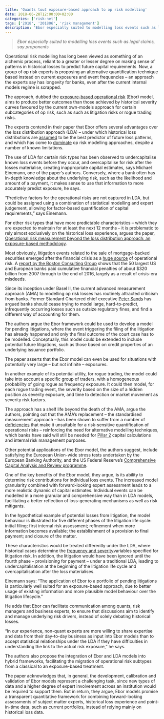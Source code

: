 ```yaml
---
title: 'Quants tout exposure-based approach to op risk modelling'
date: 2018-06-28T12:00:00+02:00
categories: ['risk-net']
tags: ['2018', '201806', 'risk management']
description: 'Ebor especially suited to modelling loss events such as legal claims, say proponents'
---
```


> _Ebor especially suited to modelling loss events such as legal claims, say proponents_

Operational risk modelling has long been viewed as something of an alchemic process, reliant to a greater or lesser degree on making sense of patterns in historical losses to predict future capital requirements. Now, a group of op risk experts is proposing an alternative quantification technique based instead on current exposures and event frequencies – an approach the experts say has longevity for banks, even after the current internal models regime is scrapped.

The approach, dubbed the [exposure-based operational risk](https://www.risk.net/journal-of-operational-risk/5603216/operational-risk-measurement-beyond-the-loss-distribution-approach-an-exposure-based-methodology) (Ebor) model, aims to produce better outcomes than those achieved by historical severity curves favoured by the current own-models approach for certain subcategories of op risk, such as such as litigation risks or rogue trading risks.

The experts contend in their paper that Ebor offers several advantages over the loss distribution approach (LDA) – under which historical loss distributions are [assumed](http://www.risk.net/risk-management/5712301/has-op-risk-capital-peaked-for-us-banks) to be the best predictor of future loss patterns, and which has come to [dominate](http://www.risk.net/comment/5362691/how-to-save-op-risk-modelling) op risk modelling approaches, despite a number of known limitations.

The use of LDA for certain risk types has been observed to undercapitalise known loss events before they occur, and overcapitalise for risk after the losses materialise, creating inappropriate capital estimates, says Michael Einemann, one of the paper’s authors. Conversely, where a bank often has in-depth knowledge about the underlying risk, such as the likelihood and amount of a payment, it makes sense to use that information to more accurately predict exposure, he says.

“Predictive factors for the operational risks are not captured in LDA, but could be assigned using a combination of statistical modelling and expert judgement, allowing for factor-based quantification of capital requirements,” says Einemann.

For other risk types that have more predictable characteristics – which they are expected to maintain for at least the next 12 months – it is problematic to rely almost exclusively on the historical loss experience, argues the paper, [Operational risk measurement beyond the loss distribution approach: an exposure-based methodology](https://www.risk.net/journal-of-operational-risk/5603216/operational-risk-measurement-beyond-the-loss-distribution-approach-an-exposure-based-methodology).

Most obviously, litigation events related to the sale of mortgage-backed securities emerged after the financial crisis as a [huge source](https://www.risk.net/topics/mortgage-backed-securities-mbs) of operational risk. A [report by the Boston Consulting Group](http://image-src.bcg.com/BCG_COM/BCG-Staying-the-Course-in-Banking-Mar-2017_tcm9-146794.pdf) shows that the 50 largest US and European banks paid cumulative financial penalties of about $320 billion from 2007 through to the end of 2016, largely as a result of crisis-era misdeeds.

Since its inception under Basel II, the current advanced measurement approach (AMA) to modelling op risk losses has routinely attracted criticism from banks. Former Standard Chartered chief executive [Peter Sands](http://www.risk.net/risk-management/operational-risk/4538321/scrap-absurd-op-risk-rwa-framework-says-sands) has argued banks should cease trying to model large, hard-to-predict, infrequently occurring losses such as outsize regulatory fines, and find a different way of accounting for them.

The authors argue the Ebor framework could be used to develop a model for pending litigations, where the event triggering the filing of the litigation has already happened and only the final outcome of the court case has to be modelled. Conceptually, this model could be extended to include potential future litigations, such as those based on credit properties of an underlying issuance portfolio.

The paper asserts that the Ebor model can even be used for situations with potentially very large – but not infinite – exposures.

In another example of its potential utility, for rogue trading, the model could take into account a specific group of traders, with a homogeneous probability of going rogue as frequency exposure. It could then model, for each rogue trading event, the severity based on the size of a hidden position as severity exposure, and time to detection or market movement as severity risk factors.

The approach has a shelf life beyond the death of the AMA, argue the authors, pointing out that the AMA’s replacement – the standardised measurement approach – has been shown to suffer from a number of [deficiencies](http://www.risk.net/risk/news/2479988/sma-s-data-shortfalls-make-op-risk-review-a-must) that make it unsuitable for a risk-sensitive quantification of operational risks – reinforcing the need for alternative modelling techniques, which banks have said will still be needed for [Pillar 2](http://www.risk.net/risk-management/5403881/op-risk-modelling-to-survive-move-to-sma) capital calculations and internal risk management purposes.

Other potential applications of the Ebor model, the authors suggest, include satisfying the European Union-wide stress tests undertaken by the European Banking Authority, and the US Federal Reserve’s [Comprehensive Capital Analysis and Review programme](https://www.risk.net/topics/comprehensive-capital-analysis-and-review-ccar).

One of the key benefits of the Ebor model, they argue, is its ability to determine risk contributions for individual loss events. The increased model granularity combined with forward-looking expert assessment leads to a more realistic dynamic of capital estimates. Individual events can be modelled in a more granular and comprehensive way than in LDA models, facilitating a better reflection of loss-generating mechanisms as well as risk mitigants.

In the hypothetical example of potential losses from litigation, the model behaviour is illustrated for five different phases of the litigation life cycle: initial filing; first internal risk assessment; refinement when more information becomes available; the establishment of a provision to final payment; and closure of the matter.

These characteristics would be treated differently under the LDA, where historical cases determine the [frequency and severity](http://www.risk.net/risk-management/5712301/has-op-risk-capital-peaked-for-us-banks)variables specified for litigation risk. In addition, the litigation would have been ignored until the fourth phase – provisioning for payment – under a traditional LDA, leading to undercapitalisation at the beginning of the litigation life cycle and overcapitalisation after the loss materialises.

Einemann says: “The application of Ebor to a portfolio of pending litigations is particularly well suited for an exposure-based approach, due to better usage of existing information and more plausible model behaviour over the litigation lifecycle.”

He adds that Ebor can facilitate communication among quants, risk managers and business experts, to ensure that discussions aim to identify and manage underlying risk drivers, instead of solely debating historical losses.

“In our experience, non-quant experts are more willing to share expertise and data from their day-to-day business as input into Ebor models than to accept statistical relationships under the LDA if they have difficulties in understanding the link to the actual risk exposure,” he says.

The authors also propose the integration of Ebor and LDA models into hybrid frameworks, facilitating the migration of operational risk subtypes from a classical to an exposure-based treatment.

The paper acknowledges that, in general, the development, calibration and validation of Ebor models represent a challenging task, since new types of data and a higher degree of expert involvement across an institution would be required to support them. But in return, they argue, Ebor models promise a transparent quantitative framework for combining forward-looking assessments of subject matter experts, historical loss experience and point-in-time data, such as current portfolios, instead of relying mainly on historical loss data.

